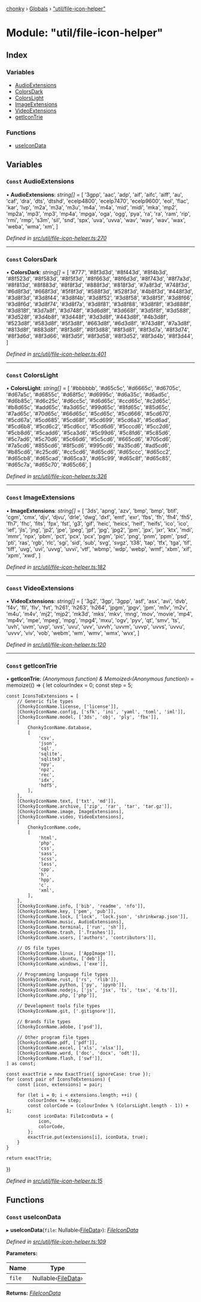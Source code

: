 [chonky](../README.md) › [Globals](../globals.md) › ["util/file-icon-helper"](_util_file_icon_helper_.md)

# Module: "util/file-icon-helper"

## Index

### Variables

* [AudioExtensions](_util_file_icon_helper_.md#const-audioextensions)
* [ColorsDark](_util_file_icon_helper_.md#const-colorsdark)
* [ColorsLight](_util_file_icon_helper_.md#const-colorslight)
* [ImageExtensions](_util_file_icon_helper_.md#const-imageextensions)
* [VideoExtensions](_util_file_icon_helper_.md#const-videoextensions)
* [getIconTrie](_util_file_icon_helper_.md#const-geticontrie)

### Functions

* [useIconData](_util_file_icon_helper_.md#const-useicondata)

## Variables

### `Const` AudioExtensions

• **AudioExtensions**: *string[]* = [
    '3gpp',
    'aac',
    'adp',
    'aif',
    'aifc',
    'aiff',
    'au',
    'caf',
    'dra',
    'dts',
    'dtshd',
    'ecelp4800',
    'ecelp7470',
    'ecelp9600',
    'eol',
    'flac',
    'kar',
    'lvp',
    'm2a',
    'm3a',
    'm3u',
    'm4a',
    'm4a',
    'mid',
    'midi',
    'mka',
    'mp2',
    'mp2a',
    'mp3',
    'mp3',
    'mp4a',
    'mpga',
    'oga',
    'ogg',
    'pya',
    'ra',
    'ra',
    'ram',
    'rip',
    'rmi',
    'rmp',
    's3m',
    'sil',
    'snd',
    'spx',
    'uva',
    'uvva',
    'wav',
    'wav',
    'wav',
    'wax',
    'weba',
    'wma',
    'xm',
]

*Defined in [src/util/file-icon-helper.ts:270](https://github.com/TimboKZ/Chonky/blob/84f690f/src/util/file-icon-helper.ts#L270)*

___

### `Const` ColorsDark

• **ColorsDark**: *string[]* = [
    '#777',
    '#8f3d3d',
    '#8f443d',
    '#8f4b3d',
    '#8f523d',
    '#8f583d',
    '#8f5f3d',
    '#8f663d',
    '#8f6d3d',
    '#8f743d',
    '#8f7a3d',
    '#8f813d',
    '#8f883d',
    '#8f8f3d',
    '#888f3d',
    '#818f3d',
    '#7a8f3d',
    '#748f3d',
    '#6d8f3d',
    '#668f3d',
    '#5f8f3d',
    '#588f3d',
    '#528f3d',
    '#4b8f3d',
    '#448f3d',
    '#3d8f3d',
    '#3d8f44',
    '#3d8f4b',
    '#3d8f52',
    '#3d8f58',
    '#3d8f5f',
    '#3d8f66',
    '#3d8f6d',
    '#3d8f74',
    '#3d8f7a',
    '#3d8f81',
    '#3d8f88',
    '#3d8f8f',
    '#3d888f',
    '#3d818f',
    '#3d7a8f',
    '#3d748f',
    '#3d6d8f',
    '#3d668f',
    '#3d5f8f',
    '#3d588f',
    '#3d528f',
    '#3d4b8f',
    '#3d448f',
    '#3d3d8f',
    '#443d8f',
    '#4b3d8f',
    '#523d8f',
    '#583d8f',
    '#5f3d8f',
    '#663d8f',
    '#6d3d8f',
    '#743d8f',
    '#7a3d8f',
    '#813d8f',
    '#883d8f',
    '#8f3d8f',
    '#8f3d88',
    '#8f3d81',
    '#8f3d7a',
    '#8f3d74',
    '#8f3d6d',
    '#8f3d66',
    '#8f3d5f',
    '#8f3d58',
    '#8f3d52',
    '#8f3d4b',
    '#8f3d44',
]

*Defined in [src/util/file-icon-helper.ts:401](https://github.com/TimboKZ/Chonky/blob/84f690f/src/util/file-icon-helper.ts#L401)*

___

### `Const` ColorsLight

• **ColorsLight**: *string[]* = [
    '#bbbbbb',
    '#d65c5c',
    '#d6665c',
    '#d6705c',
    '#d67a5c',
    '#d6855c',
    '#d68f5c',
    '#d6995c',
    '#d6a35c',
    '#d6ad5c',
    '#d6b85c',
    '#d6c25c',
    '#d6cc5c',
    '#d6d65c',
    '#ccd65c',
    '#c2d65c',
    '#b8d65c',
    '#add65c',
    '#a3d65c',
    '#99d65c',
    '#8fd65c',
    '#85d65c',
    '#7ad65c',
    '#70d65c',
    '#66d65c',
    '#5cd65c',
    '#5cd666',
    '#5cd670',
    '#5cd67a',
    '#5cd685',
    '#5cd68f',
    '#5cd699',
    '#5cd6a3',
    '#5cd6ad',
    '#5cd6b8',
    '#5cd6c2',
    '#5cd6cc',
    '#5cd6d6',
    '#5cccd6',
    '#5cc2d6',
    '#5cb8d6',
    '#5cadd6',
    '#5ca3d6',
    '#5c99d6',
    '#5c8fd6',
    '#5c85d6',
    '#5c7ad6',
    '#5c70d6',
    '#5c66d6',
    '#5c5cd6',
    '#665cd6',
    '#705cd6',
    '#7a5cd6',
    '#855cd6',
    '#8f5cd6',
    '#995cd6',
    '#a35cd6',
    '#ad5cd6',
    '#b85cd6',
    '#c25cd6',
    '#cc5cd6',
    '#d65cd6',
    '#d65ccc',
    '#d65cc2',
    '#d65cb8',
    '#d65cad',
    '#d65ca3',
    '#d65c99',
    '#d65c8f',
    '#d65c85',
    '#d65c7a',
    '#d65c70',
    '#d65c66',
]

*Defined in [src/util/file-icon-helper.ts:326](https://github.com/TimboKZ/Chonky/blob/84f690f/src/util/file-icon-helper.ts#L326)*

___

### `Const` ImageExtensions

• **ImageExtensions**: *string[]* = [
    '3ds',
    'apng',
    'azv',
    'bmp',
    'bmp',
    'btif',
    'cgm',
    'cmx',
    'djv',
    'djvu',
    'drle',
    'dwg',
    'dxf',
    'emf',
    'exr',
    'fbs',
    'fh',
    'fh4',
    'fh5',
    'fh7',
    'fhc',
    'fits',
    'fpx',
    'fst',
    'g3',
    'gif',
    'heic',
    'heics',
    'heif',
    'heifs',
    'ico',
    'ico',
    'ief',
    'jls',
    'jng',
    'jp2',
    'jpe',
    'jpeg',
    'jpf',
    'jpg',
    'jpg2',
    'jpm',
    'jpx',
    'jxr',
    'ktx',
    'mdi',
    'mmr',
    'npx',
    'pbm',
    'pct',
    'pcx',
    'pcx',
    'pgm',
    'pic',
    'png',
    'pnm',
    'ppm',
    'psd',
    'pti',
    'ras',
    'rgb',
    'rlc',
    'sgi',
    'sid',
    'sub',
    'svg',
    'svgz',
    't38',
    'tap',
    'tfx',
    'tga',
    'tif',
    'tiff',
    'uvg',
    'uvi',
    'uvvg',
    'uvvi',
    'vtf',
    'wbmp',
    'wdp',
    'webp',
    'wmf',
    'xbm',
    'xif',
    'xpm',
    'xwd',
]

*Defined in [src/util/file-icon-helper.ts:182](https://github.com/TimboKZ/Chonky/blob/84f690f/src/util/file-icon-helper.ts#L182)*

___

### `Const` VideoExtensions

• **VideoExtensions**: *string[]* = [
    '3g2',
    '3gp',
    '3gpp',
    'asf',
    'asx',
    'avi',
    'dvb',
    'f4v',
    'fli',
    'flv',
    'fvt',
    'h261',
    'h263',
    'h264',
    'jpgm',
    'jpgv',
    'jpm',
    'm1v',
    'm2v',
    'm4u',
    'm4v',
    'mj2',
    'mjp2',
    'mk3d',
    'mks',
    'mkv',
    'mng',
    'mov',
    'movie',
    'mp4',
    'mp4v',
    'mpe',
    'mpeg',
    'mpg',
    'mpg4',
    'mxu',
    'ogv',
    'pyv',
    'qt',
    'smv',
    'ts',
    'uvh',
    'uvm',
    'uvp',
    'uvs',
    'uvu',
    'uvv',
    'uvvh',
    'uvvm',
    'uvvp',
    'uvvs',
    'uvvu',
    'uvvv',
    'viv',
    'vob',
    'webm',
    'wm',
    'wmv',
    'wmx',
    'wvx',
]

*Defined in [src/util/file-icon-helper.ts:120](https://github.com/TimboKZ/Chonky/blob/84f690f/src/util/file-icon-helper.ts#L120)*

___

### `Const` getIconTrie

• **getIconTrie**: *(Anonymous function) & Memoized‹(Anonymous function)›* = memoize(() => {
    let colourIndex = 0;
    const step = 5;

    const IconsToExtensions = [
        // Generic file types
        [ChonkyIconName.license, ['license']],
        [ChonkyIconName.config, ['sfk', 'ini', 'yaml', 'toml', 'iml']],
        [ChonkyIconName.model, ['3ds', 'obj', 'ply', 'fbx']],
        [
            ChonkyIconName.database,
            [
                'csv',
                'json',
                'sql',
                'sqlite',
                'sqlite3',
                'npy',
                'npz',
                'rec',
                'idx',
                'hdf5',
            ],
        ],
        [ChonkyIconName.text, ['txt', 'md']],
        [ChonkyIconName.archive, ['zip', 'rar', 'tar', 'tar.gz']],
        [ChonkyIconName.image, ImageExtensions],
        [ChonkyIconName.video, VideoExtensions],
        [
            ChonkyIconName.code,
            [
                'html',
                'php',
                'css',
                'sass',
                'scss',
                'less',
                'cpp',
                'h',
                'hpp',
                'c',
                'xml',
            ],
        ],
        [ChonkyIconName.info, ['bib', 'readme', 'nfo']],
        [ChonkyIconName.key, ['pem', 'pub']],
        [ChonkyIconName.lock, ['lock', 'lock.json', 'shrinkwrap.json']],
        [ChonkyIconName.music, AudioExtensions],
        [ChonkyIconName.terminal, ['run', 'sh']],
        [ChonkyIconName.trash, ['.Trashes']],
        [ChonkyIconName.users, ['authors', 'contributors']],

        // OS file types
        [ChonkyIconName.linux, ['AppImage']],
        [ChonkyIconName.ubuntu, ['deb']],
        [ChonkyIconName.windows, ['exe']],

        // Programming language file types
        [ChonkyIconName.rust, ['rs', 'rlib']],
        [ChonkyIconName.python, ['py', 'ipynb']],
        [ChonkyIconName.nodejs, ['js', 'jsx', 'ts', 'tsx', 'd.ts']],
        [ChonkyIconName.php, ['php']],

        // Development tools file types
        [ChonkyIconName.git, ['.gitignore']],

        // Brands file types
        [ChonkyIconName.adobe, ['psd']],

        // Other program file types
        [ChonkyIconName.pdf, ['pdf']],
        [ChonkyIconName.excel, ['xls', 'xlsx']],
        [ChonkyIconName.word, ['doc', 'docx', 'odt']],
        [ChonkyIconName.flash, ['swf']],
    ] as const;

    const exactTrie = new ExactTrie({ ignoreCase: true });
    for (const pair of IconsToExtensions) {
        const [icon, extensions] = pair;

        for (let i = 0; i < extensions.length; ++i) {
            colourIndex += step;
            const colorCode = (colourIndex % (ColorsLight.length - 1)) + 1;
            const iconData: FileIconData = {
                icon,
                colorCode,
            };
            exactTrie.put(extensions[i], iconData, true);
        }
    }

    return exactTrie;
})

*Defined in [src/util/file-icon-helper.ts:15](https://github.com/TimboKZ/Chonky/blob/84f690f/src/util/file-icon-helper.ts#L15)*

## Functions

### `Const` useIconData

▸ **useIconData**(`file`: Nullable‹[FileData](../interfaces/_types_files_types_.filedata.md)›): *[FileIconData](../interfaces/_types_icons_types_.fileicondata.md)*

*Defined in [src/util/file-icon-helper.ts:109](https://github.com/TimboKZ/Chonky/blob/84f690f/src/util/file-icon-helper.ts#L109)*

**Parameters:**

Name | Type |
------ | ------ |
`file` | Nullable‹[FileData](../interfaces/_types_files_types_.filedata.md)› |

**Returns:** *[FileIconData](../interfaces/_types_icons_types_.fileicondata.md)*
